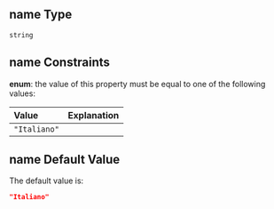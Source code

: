 ## name Type

`string`

## name Constraints

**enum**: the value of this property must be equal to one of the following values:

| Value        | Explanation |
| :----------- | :---------- |
| `"Italiano"` |             |

## name Default Value

The default value is:

```json
"Italiano"
```
